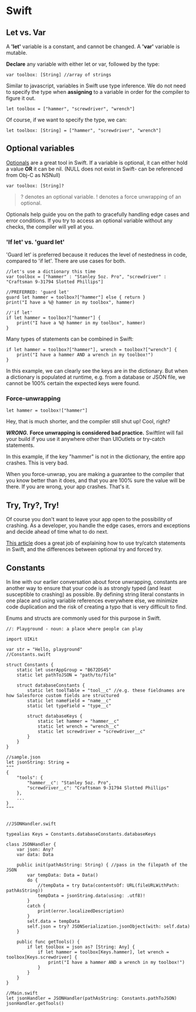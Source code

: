 # Swift

## Let vs. Var

A **'let'** variable is a constant, and cannot be changed.
A **'var'** variable is mutable.

**Declare** any variable with either let or var, followed by the type:

```var toolbox: [String] //array of strings```

Similar to javascript, variables in Swift use type inference. We do not need to specify the type when **assigning** to a variable in order for the compiler to figure it out.

```let toolbox = ["hammer", "screwdriver", "wrench"]```

Of course, if we want to specify the type, we can:

```let toolbox: [String] = ["hammer", "screwdriver", "wrench"]```

## Optional variables

[Optionals](https://en.wikipedia.org/wiki/Option_type) are a great tool in Swift. If a variable is optional, it can either hold a value **OR** it can be nil. (NULL does not exist in Swift- can be referenced from Obj-C as NSNull)

```var toolbox: [String]?```

> ? denotes an optional variable. 
> ! denotes a force unwrapping of an optional.

Optionals help guide you on the path to gracefully handling edge cases and error conditions. If you try to access an optional variable without any checks, the compiler will yell at you. 

### 'If let' vs. 'guard let'


'Guard let' is preferred because it reduces the level of nestedness in code, compared to 'if let'. There are use cases for both.

```
//let's use a dictionary this time
var toolbox = ["hammer" : "Stanley 5oz. Pro", "screwdriver" : "Craftsman 9-31794 Slotted Phillips"]
        
//PREFERRED: 'guard let'
guard let hammer = toolbox?["hammer"] else { return }
print("I have a %@ hammer in my toolbox", hammer)

//'if let'
if let hammer = toolbox?["hammer"] {
    print("I have a %@ hammer in my toolbox", hammer)
}
```

Many types of statements can be combined in Swift:
```
if let hammer = toolbox?["hammer"], wrench = toolbox?["wrench"] {
    print("I have a hammer AND a wrench in my toolbox!")
}
```
In this example, we can clearly see the keys are in the dictionary. But when a dictionary is populated at runtime, e.g. from a database or JSON file, we cannot be 100% certain the expected keys were found.

### Force-unwrapping

```let hammer = toolbox!["hammer"]```

Hey, that is much shorter, and the compiler still shut up! Cool, right?

***WRONG.*** **Force unwrapping is considered bad practice.** Swiftlint will fail your build if you use it anywhere other than UIOutlets or try-catch statements.

In this example, if the key "hammer" is not in the dictionary, the entire app crashes. This is very bad.

When you force-unwrap, you are making a guarantee to the compiler that you know better than it does, and that you are 100% sure the value will be there. If you are wrong, your app crashes. That's it.

## Try, Try?, Try!

Of course you don't want to leave your app open to the possibility of crashing. As a developer, you handle the edge cases, errors and exceptions and decide ahead of time what to do next.

[This article](https://medium.com/@JoyceMatos/error-handling-in-swift-3-try-try-and-try-f19705e32ff4) does a great job of explaining how to use try/catch statements in Swift, and the differences between optional try and forced try.

## Constants

In line with our earlier conversation about force unwrapping, constants are another way to ensure that your code is as strongly typed (and least susceptible to crashing) as possible. By defining string literal constants in one place and using variable references everywhere else, we minimize code duplication and the risk of creating a typo that is very difficult to find.

Enums and structs are commonly used for this purpose in Swift.
```
//: Playground - noun: a place where people can play

import UIKit

var str = "Hello, playground"
//Constants.swift

struct Constants {
    static let userAppGroup = "B672DS45"
    static let pathToJSON = "path/to/file"
    
    struct databaseConstants {
        static let toolTable = "tool__c" //e.g. these fieldnames are how Salesforce custom fields are structured
        static let nameField = "name__c"
        static let typeField = "type__c"
        
        struct databaseKeys {
            static let hammer = "hammer__c"
            static let wrench = "wrench__c"
            static let screwdriver = "screwdriver__c"
        }
    }
}

//sample.json
let jsonString: String =
"""
{
    "tools": {
        "hammer__c": "Stanley 5oz. Pro",
        "screwdriver__c": "Craftsman 9-31794 Slotted Phillips"
    },
    ...
}
"""


//JSONHandler.swift

typealias Keys = Constants.databaseConstants.databaseKeys

class JSONHandler {
    var json: Any?
    var data: Data
    
    public init(pathAsString: String) { //pass in the filepath of the JSON
        var tempData: Data = Data()
        do {
            //tempData = try Data(contentsOf: URL(fileURLWithPath: pathAsString))
            tempData = jsonString.data(using: .utf8)!
        }
        catch {
            print(error.localizedDescription)
        }
        self.data = tempData
        self.json = try? JSONSerialization.jsonObject(with: self.data)
    }

    public func getTools() {
        if let toolbox = json as? [String: Any] {
            if let hammer = toolbox[Keys.hammer], let wrench = toolbox[Keys.screwdriver] {
                print("I have a hammer AND a wrench in my toolbox!")
            }
        }
    }
}

//Main.swift
let jsonHandler = JSONHandler(pathAsString: Constants.pathToJSON)
jsonHandler.getTools()

````
